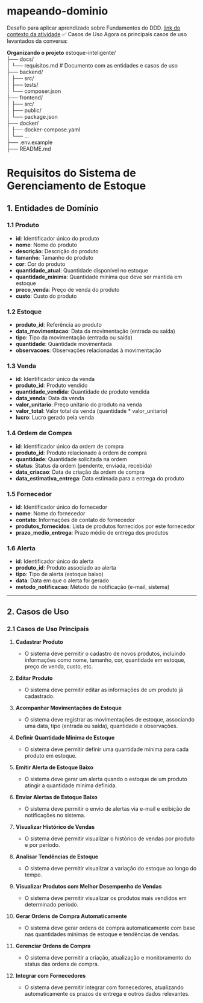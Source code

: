 # mapeando-dominio
Desafio para aplicar aprendizado sobre Fundamentos do DDD.
[link do contexto da atividade](https://efficient-sloth-d85.notion.site/Gloss-rio-DDD-3a81b4df36d348a299ccbc53f38a1665)
✅ Casos de Uso
Agora os principais casos de uso levantados da conversa:

**Organizando o projeto**
estoque-inteligente/
<br>├── docs/
<br>│   └── requisitos.md       # Documento com as entidades e casos de uso
<br>├── backend/
<br>│   ├── src/
<br>│   ├── tests/
<br>│   └── composer.json
<br>├── frontend/
<br>│   ├── src/
<br>│   ├── public/
<br>│   └── package.json
<br>├── docker/
<br>│   ├── docker-compose.yaml
<br>│   └── ...
<br>├── .env.example
<br>├── README.md

# Requisitos do Sistema de Gerenciamento de Estoque

## 1. Entidades de Domínio

### 1.1 Produto
- **id**: Identificador único do produto
- **nome**: Nome do produto
- **descrição**: Descrição do produto
- **tamanho**: Tamanho do produto
- **cor**: Cor do produto
- **quantidade_atual**: Quantidade disponível no estoque
- **quantidade_minima**: Quantidade mínima que deve ser mantida em estoque
- **preco_venda**: Preço de venda do produto
- **custo**: Custo do produto

### 1.2 Estoque
- **produto_id**: Referência ao produto
- **data_movimentacao**: Data da movimentação (entrada ou saída)
- **tipo**: Tipo da movimentação (entrada ou saída)
- **quantidade**: Quantidade movimentada
- **observacoes**: Observações relacionadas à movimentação

### 1.3 Venda
- **id**: Identificador único da venda
- **produto_id**: Produto vendido
- **quantidade_vendida**: Quantidade de produto vendida
- **data_venda**: Data da venda
- **valor_unitario**: Preço unitário do produto na venda
- **valor_total**: Valor total da venda (quantidade * valor_unitario)
- **lucro**: Lucro gerado pela venda

### 1.4 Ordem de Compra
- **id**: Identificador único da ordem de compra
- **produto_id**: Produto relacionado à ordem de compra
- **quantidade**: Quantidade solicitada na ordem
- **status**: Status da ordem (pendente, enviada, recebida)
- **data_criacao**: Data de criação da ordem de compra
- **data_estimativa_entrega**: Data estimada para a entrega do produto

### 1.5 Fornecedor
- **id**: Identificador único do fornecedor
- **nome**: Nome do fornecedor
- **contato**: Informações de contato do fornecedor
- **produtos_fornecidos**: Lista de produtos fornecidos por este fornecedor
- **prazo_medio_entrega**: Prazo médio de entrega dos produtos

### 1.6 Alerta
- **id**: Identificador único do alerta
- **produto_id**: Produto associado ao alerta
- **tipo**: Tipo de alerta (estoque baixo)
- **data**: Data em que o alerta foi gerado
- **metodo_notificacao**: Método de notificação (e-mail, sistema)

---

## 2. Casos de Uso

### 2.1 Casos de Uso Principais

1. **Cadastrar Produto**
   - O sistema deve permitir o cadastro de novos produtos, incluindo informações como nome, tamanho, cor, quantidade em estoque, preço de venda, custo, etc.

2. **Editar Produto**
   - O sistema deve permitir editar as informações de um produto já cadastrado.

3. **Acompanhar Movimentações de Estoque**
   - O sistema deve registrar as movimentações de estoque, associando uma data, tipo (entrada ou saída), quantidade e observações.

4. **Definir Quantidade Mínima de Estoque**
   - O sistema deve permitir definir uma quantidade mínima para cada produto em estoque.

5. **Emitir Alerta de Estoque Baixo**
   - O sistema deve gerar um alerta quando o estoque de um produto atingir a quantidade mínima definida.

6. **Enviar Alertas de Estoque Baixo**
   - O sistema deve permitir o envio de alertas via e-mail e exibição de notificações no sistema.

7. **Visualizar Histórico de Vendas**
   - O sistema deve permitir visualizar o histórico de vendas por produto e por período.

8. **Analisar Tendências de Estoque**
   - O sistema deve permitir visualizar a variação do estoque ao longo do tempo.

9. **Visualizar Produtos com Melhor Desempenho de Vendas**
   - O sistema deve permitir visualizar os produtos mais vendidos em determinado período.

10. **Gerar Ordens de Compra Automaticamente**
    - O sistema deve gerar ordens de compra automaticamente com base nas quantidades mínimas de estoque e tendências de vendas.

11. **Gerenciar Ordens de Compra**
    - O sistema deve permitir a criação, atualização e monitoramento do status das ordens de compra.

12. **Integrar com Fornecedores**
    - O sistema deve permitir integrar com fornecedores, atualizando automaticamente os prazos de entrega e outros dados relevantes.


